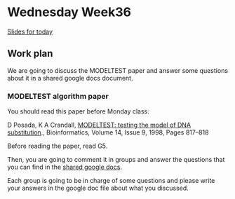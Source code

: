 # Wednesday Week36

[Slides for today]()

## Work plan

We are going to discuss the MODELTEST paper and answer some questions about it in a shared google docs document.

### MODELTEST algorithm paper

You should read this paper before Monday class:

D Posada, K A Crandall, [MODELTEST: testing the model of DNA substitution](https://doi.org/10.1093/bioinformatics/14.9.817)., Bioinformatics, Volume 14, Issue 9, 1998, Pages 817–818

Before reading the paper, read G5. 

Then, you are going to comment it in groups and answer the questions that you can find in the [shared google docs](https://docs.google.com/document/d/1fFOF-OkJ7cEGPsnrtYN_0w4WoL3BDyWpdSNJKtCj7bk/edit?usp=sharing). 

Each group is going to be in charge of some questions and please write your answers in the google doc file about what you discussed.





